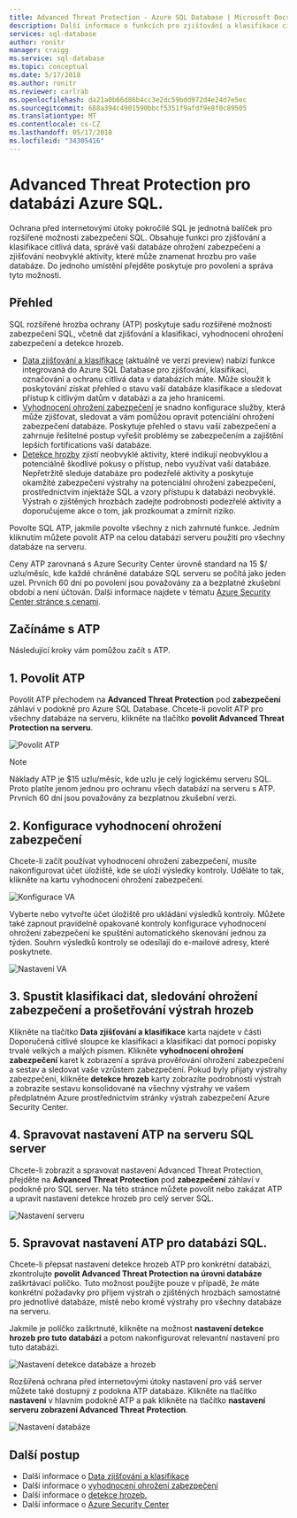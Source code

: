 ```yaml
---
title: Advanced Threat Protection - Azure SQL Database | Microsoft Docs
description: Další informace o funkcích pro zjišťování a klasifikace citlivá data, správu ohrožení zabezpečení vaší databáze a zjišťování neobvyklé aktivity, které může znamenat hrozbu pro vaše databáze Azure SQL.
services: sql-database
author: ronitr
manager: craigg
ms.service: sql-database
ms.topic: conceptual
ms.date: 5/17/2018
ms.author: ronitr
ms.reviewer: carlrab
ms.openlocfilehash: da21a0b66d86b4cc3e2dc59bdd972d4e24d7e5ec
ms.sourcegitcommit: 688a394c4901590bbcf5351f9afdf9e8f0c89505
ms.translationtype: MT
ms.contentlocale: cs-CZ
ms.lasthandoff: 05/17/2018
ms.locfileid: "34305416"
---
```

# <a name="advanced-threat-protection-for-azure-sql-database"></a>Advanced Threat Protection pro databázi Azure SQL.

Ochrana před internetovými útoky pokročilé SQL je jednotná balíček pro rozšířené možnosti zabezpečení SQL. Obsahuje funkci pro zjišťování a klasifikace citlivá data, správě vaší databáze ohrožení zabezpečení a zjišťování neobvyklé aktivity, které může znamenat hrozbu pro vaše databáze. Do jednoho umístění přejděte poskytuje pro povolení a správa tyto možnosti. 

## <a name="overview"></a>Přehled

SQL rozšířené hrozba ochrany (ATP) poskytuje sadu rozšířené možnosti zabezpečení SQL, včetně dat zjišťování a klasifikaci, vyhodnocení ohrožení zabezpečení a detekce hrozeb. 

- [Data zjišťování a klasifikace](sql-database-data-discovery-and-classification.md) (aktuálně ve verzi preview) nabízí funkce integrovaná do Azure SQL Database pro zjišťování, klasifikaci, označování a ochranu citlivá data v databázích máte. Může sloužit k poskytování získat přehled o stavu vaší databáze klasifikace a sledovat přístup k citlivým datům v databázi a za jeho hranicemi.
- [Vyhodnocení ohrožení zabezpečení](sql-vulnerability-assessment.md) je snadno konfigurace služby, která může zjišťovat, sledovat a vám pomůžou opravit potenciální ohrožení zabezpečení databáze. Poskytuje přehled o stavu vaší zabezpečení a zahrnuje řešitelné postup vyřešit problémy se zabezpečením a zajištění lepších fortifications vaší databáze.
- [Detekce hrozby](sql-database-threat-detection.md) zjistí neobvyklé aktivity, které indikují neobvyklou a potenciálně škodlivé pokusy o přístup, nebo využívat vaší databáze. Nepřetržitě sleduje databáze pro podezřelé aktivity a poskytuje okamžité zabezpečení výstrahy na potenciální ohrožení zabezpečení, prostřednictvím injektáže SQL a vzory přístupu k databázi neobvyklé. Výstrah o zjištěných hrozbách zadejte podrobnosti podezřelé aktivity a doporučujeme akce o tom, jak prozkoumat a zmírnit riziko.

Povolte SQL ATP, jakmile povolte všechny z nich zahrnuté funkce. Jedním kliknutím můžete povolit ATP na celou databázi serveru použití pro všechny databáze na serveru. 

Ceny ATP zarovnaná s Azure Security Center úrovně standard na 15 $/ uzlu/měsíc, kde každé chráněné databáze SQL serveru se počítá jako jeden uzel. Prvních 60 dní po povolení jsou považovány za a bezplatné zkušební období a není účtován. Další informace najdete v tématu [Azure Security Center stránce s cenami](https://azure.microsoft.com/pricing/details/security-center/).


## <a name="getting-started-with-atp"></a>Začínáme s ATP 
Následující kroky vám pomůžou začít s ATP. 

## <a name="1-enable-atp"></a>1. Povolit ATP

Povolit ATP přechodem na **Advanced Threat Protection** pod **zabezpečení** záhlaví v podokně pro Azure SQL Database. Chcete-li povolit ATP pro všechny databáze na serveru, klikněte na tlačítko **povolit Advanced Threat Protection na serveru**.

![Povolit ATP](./media/sql-advanced-protection/enable_atp.png) 

> [!NOTE]
> Náklady ATP je $15 uzlu/měsíc, kde uzlu je celý logickému serveru SQL. Proto platíte jenom jednou pro ochranu všech databází na serveru s ATP. Prvních 60 dní jsou považovány za bezplatnou zkušební verzi.

## <a name="2-configure-vulnerability-assessment"></a>2. Konfigurace vyhodnocení ohrožení zabezpečení

Chcete-li začít používat vyhodnocení ohrožení zabezpečení, musíte nakonfigurovat účet úložiště, kde se uloží výsledky kontroly. Uděláte to tak, klikněte na kartu vyhodnocení ohrožení zabezpečení.

![Konfigurace VA](./media/sql-advanced-protection/configure_va.png) 

Vyberte nebo vytvořte účet úložiště pro ukládání výsledků kontroly. Můžete také zapnout pravidelně opakované kontroly konfigurace vyhodnocení ohrožení zabezpečení ke spuštění automatického skenování jednou za týden. Souhrn výsledků kontroly se odesílají do e-mailové adresy, které poskytnete.

![Nastavení VA](./media/sql-advanced-protection/va_settings.png) 

## <a name="3-start-classifying-data-tracking-vulnerabilities-and-investigating-threat-alerts"></a>3. Spustit klasifikaci dat, sledování ohrožení zabezpečení a prošetřování výstrah hrozeb

Klikněte na tlačítko **Data zjišťování a klasifikace** karta najdete v části Doporučená citlivé sloupce ke klasifikaci a klasifikaci dat pomocí popisky trvalé velkých a malých písmen. Klikněte **vyhodnocení ohrožení zabezpečení** karet k zobrazení a správa prověřování ohrožení zabezpečení a sestav a sledovat vaše vzrůstem zabezpečení. Pokud byly přijaty výstrahy zabezpečení, klikněte **detekce hrozeb** karty zobrazíte podrobnosti výstrah a zobrazíte sestavu konsolidované na všechny výstrahy ve vašem předplatném Azure prostřednictvím stránky výstrah zabezpečení Azure Security Center.

## <a name="4-manage-atp-settings-on-your-sql-server"></a>4. Spravovat nastavení ATP na serveru SQL server

Chcete-li zobrazit a spravovat nastavení Advanced Threat Protection, přejděte na **Advanced Threat Protection** pod **zabezpečení** záhlaví v podokně pro SQL server. Na této stránce můžete povolit nebo zakázat ATP a upravit nastavení detekce hrozeb pro celý server SQL.

![Nastavení serveru](./media/sql-advanced-protection/server_settings.png) 

## <a name="5-manage-atp-settings-for-a-sql-database"></a>5. Spravovat nastavení ATP pro databázi SQL.

Chcete-li přepsat nastavení detekce hrozeb ATP pro konkrétní databázi, zkontrolujte **povolit Advanced Threat Protection na úrovni databáze** zaškrtávací políčko. Tuto možnost použijte pouze v případě, že máte konkrétní požadavky pro příjem výstrah o zjištěných hrozbách samostatné pro jednotlivé databáze, místě nebo kromě výstrahy pro všechny databáze na serveru. 

Jakmile je políčko zaškrtnuté, klikněte na možnost **nastavení detekce hrozeb pro tuto databázi** a potom nakonfigurovat relevantní nastavení pro tuto databázi.

![Nastavení detekce databáze a hrozeb](./media/sql-advanced-protection/database_threat_detection_settings.png) 

Rozšířená ochrana před internetovými útoky nastavení pro váš server můžete také dostupný z podokna ATP databáze. Klikněte na tlačítko **nastavení** v hlavním podokně ATP a pak klikněte na tlačítko **nastavení serveru zobrazení Advanced Threat Protection**. 

![Nastavení databáze](./media/sql-advanced-protection/database_settings.png) 

## <a name="next-steps"></a>Další postup 

- Další informace o [Data zjišťování a klasifikace](sql-database-data-discovery-and-classification.md) 
- Další informace o [vyhodnocení ohrožení zabezpečení](sql-vulnerability-assessment.md) 
- Další informace o [detekce hrozeb.](sql-database-threat-detection.md)
- Další informace o [Azure Security Center](https://docs.microsoft.com/azure/security-center/security-center-intro)
